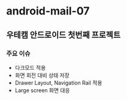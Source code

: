 # android-mail-07

## 우테캠 안드로이드 첫번째 프로젝트

### 주요 이슈
- 다크모드 적용
- 화면 회전 대비 상태 저장
- Drawer Layout, Navigation Rail 적용
- Large screen 화면 대응
